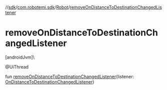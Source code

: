 //[sdk](../../../index.md)/[com.robotemi.sdk](../index.md)/[Robot](index.md)/[removeOnDistanceToDestinationChangedListener](remove-on-distance-to-destination-changed-listener.md)

# removeOnDistanceToDestinationChangedListener

[androidJvm]\

@UiThread

fun [removeOnDistanceToDestinationChangedListener](remove-on-distance-to-destination-changed-listener.md)(listener: [OnDistanceToDestinationChangedListener](../../com.robotemi.sdk.navigation.listener/-on-distance-to-destination-changed-listener/index.md))

